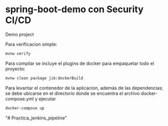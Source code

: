 # spring-boot-demo con Security CI/CD
Demo project

Para verificacion simple:

```bash
mvnw verify
```

Para compilar se incluye el plugins de docker para empaquetar todo el proyecto:

```bash
mvnw clean package jib:dockerBuild
```

Para levantar el contenedor de la aplicacion, además de las dependencias; se debe ubicarse en el directorio donde se encuentra el archivo docker-compose.yml y ejecutar

```bash
docker-compose up
```
"# Practica_jenkins_pipeline" 
